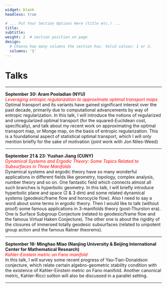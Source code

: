 ```yaml
---
widget: blank
headless: true

# ... Put Your Section Options Here (title etc.) ...
title: 
subtitle: 
weight: 2  # section position on page
design:
  # Choose how many columns the section has. Valid values: 1 or 2.
  columns: '1'
---
```

# Talks

---

**September 30: Aram Pooladian (NYU)**<br>
<span style="color:red">*Leveraging entropic regularization to approximate optimal transport maps*</span><br>
Optimal transport and its variants have gained significant interest over the past decade, primarily due to computational advancements by way of entropic regularization. In this talk, I will introduce the notions of regularized and unregularized optimal transport (for the squared-Euclidean cost, specifically), and talk about my recent work on approximating the optimal transport map, or Monge map, on the basis of entropic regularization. This is a foundational aspect of statistical optimal transport, which I will only mention briefly for the sake of motivation (joint work with Jon Niles-Weed)


---

**September 21 & 23: Yushan Jiang (CUNY)**<br>
<span style="color:red">*Dynamical Systems and Ergodic Theory: Some Topics Related to Subsurfaces in Three Manifolds*</span><br>
Dynamical systems and ergodic theory have so many wonderful applications in different fields like geometry, topology, complex analysis, number theory and so on. One fantastic field which connects almost all such branches is hyperbolic geometry. In this talk, I will briefly introduce hyperbolic plane and space (2 & 3 dim) and some related dynamical systems (geodesic/frame flow and horocycle flow). Also I need to say a word about some terms in ergodic theory. Then I would like to talk (without proof) some famous applications in 3-manifolds theory (post-Thurston era). One is Surface Subgroup Conjecture (related to geodesic/frame flow and the famous Virtual Haken Conjecture). The other one is about the rigidity of the closures of immersed totally geodesic subsurfaces (related to unipotent group action and the famous Ratner theorems).

---

**September 16: Minghao Miao (Nanjing University & Beijing International Center for Mathematical Research)**<br> 
<span style="color:red">*Kahler-Einstein metric on Fano manifold*</span><br>
In this talk, I will survey some recent progress of Yau-Tian-Donaldson conjecture, which relate certain algebro-geometric stability condition with the existence of Kahler-Einstein metric on Fano manifold. Another canonical metric, Kahler-Ricci soliton will also be discussed in a parallel setting.

---
